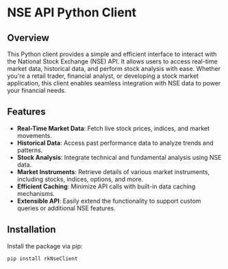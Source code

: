 # NSE API Python Client

## Overview

This Python client provides a simple and efficient interface to interact with the National Stock Exchange (NSE) API. It allows users to access real-time market data, historical data, and perform stock analysis with ease. Whether you're a retail trader, financial analyst, or developing a stock market application, this client enables seamless integration with NSE data to power your financial needs.

## Features

- **Real-Time Market Data**: Fetch live stock prices, indices, and market movements.
- **Historical Data**: Access past performance data to analyze trends and patterns.
- **Stock Analysis**: Integrate technical and fundamental analysis using NSE data.
- **Market Instruments**: Retrieve details of various market instruments, including stocks, indices, options, and more.
- **Efficient Caching**: Minimize API calls with built-in data caching mechanisms.
- **Extensible API**: Easily extend the functionality to support custom queries or additional NSE features.

## Installation

Install the package via pip:

```bash
pip install rkNseClient
